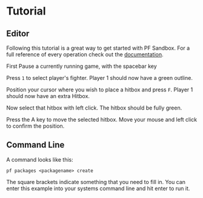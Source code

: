 # Tutorial

## Editor

Following this tutorial is a great way to get started with PF Sandbox.
For a full reference of every operation check out the [documentation]().

First Pause a currently running game, with the spacebar key

Press `1` to select player's fighter.
Player 1 should now have a green outline.

Position your cursor where you wish to place a hitbox and press `F`.
Player 1 should now have an extra Hitbox.

Now select that hitbox with left click.
The hitbox should be fully green.

Press the A key to move the selected hitbox.
Move your mouse and left click to confirm the position.

## Command Line

A command looks like this:

`pf packages <packagename> create`

The square brackets indicate something that you need to fill in.
You can enter this example into your systems command line and hit enter to run it.
